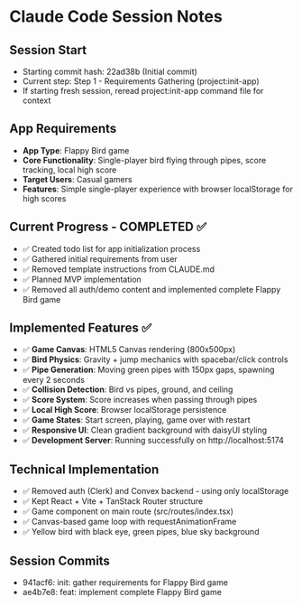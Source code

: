 # Claude Code Session Notes

## Session Start
- Starting commit hash: 22ad38b (Initial commit)
- Current step: Step 1 - Requirements Gathering (project:init-app)
- If starting fresh session, reread project:init-app command file for context

## App Requirements
- **App Type**: Flappy Bird game
- **Core Functionality**: Single-player bird flying through pipes, score tracking, local high score
- **Target Users**: Casual gamers
- **Features**: Simple single-player experience with browser localStorage for high scores

## Current Progress - COMPLETED ✅
- ✅ Created todo list for app initialization process
- ✅ Gathered initial requirements from user  
- ✅ Removed template instructions from CLAUDE.md
- ✅ Planned MVP implementation
- ✅ Removed all auth/demo content and implemented complete Flappy Bird game

## Implemented Features ✅
- ✅ **Game Canvas**: HTML5 Canvas rendering (800x500px)
- ✅ **Bird Physics**: Gravity + jump mechanics with spacebar/click controls
- ✅ **Pipe Generation**: Moving green pipes with 150px gaps, spawning every 2 seconds
- ✅ **Collision Detection**: Bird vs pipes, ground, and ceiling
- ✅ **Score System**: Score increases when passing through pipes
- ✅ **Local High Score**: Browser localStorage persistence
- ✅ **Game States**: Start screen, playing, game over with restart
- ✅ **Responsive UI**: Clean gradient background with daisyUI styling
- ✅ **Development Server**: Running successfully on http://localhost:5174

## Technical Implementation
- ✅ Removed auth (Clerk) and Convex backend - using only localStorage
- ✅ Kept React + Vite + TanStack Router structure
- ✅ Game component on main route (src/routes/index.tsx)
- ✅ Canvas-based game loop with requestAnimationFrame
- ✅ Yellow bird with black eye, green pipes, blue sky background

## Session Commits
- 941acf6: init: gather requirements for Flappy Bird game
- ae4b7e8: feat: implement complete Flappy Bird game